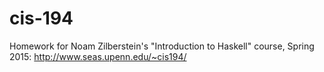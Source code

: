 # cis-194
Homework for Noam Zilberstein's "Introduction to Haskell" course, Spring 2015:
http://www.seas.upenn.edu/~cis194/
